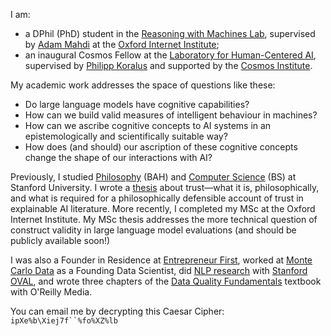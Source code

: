 I am:
- a DPhil (PhD) student in the [Reasoning with Machines Lab](https://www.oii.ox.ac.uk/research/research-groups/reasoning-with-machines-ai-lab/), supervised by [Adam Mahdi](https://scholar.google.com/citations?view_op=list_works&hl=en&hl=en&user=jUDSqzEAAAAJ&sortby=pubdate) at the [Oxford Internet Institute](https://www.oii.ox.ac.uk);
- an inaugural Cosmos Fellow at the [Laboratory for Human-Centered
  AI](https://hailab.ox.ac.uk/), supervised by [Philipp Koralus](https://www.koralus.net/) and supported by the [Cosmos
  Institute](https://cosmos-institute.org/).

My academic work addresses the space of questions like these:
- Do large language models have cognitive capabilities?
- How can we build valid measures of intelligent behaviour in machines?
- How can we ascribe cognitive concepts to AI systems in an epistemologically and
scientifically suitable way?
- How does (and should) our ascription of these cognitive concepts change the shape of
our interactions with AI?

Previously, I studied [Philosophy](https://philosophy.stanford.edu) (BAH) and [Computer
Science](https://www.cs.stanford.edu) (BS) at Stanford University. I wrote a
[thesis](https://arxiv.org/abs/2303.08900) about trust—what it is, philosophically, and
what is required for a philosophically defensible account of trust in explainable AI
literature. More recently, I completed my MSc at the Oxford Internet Institute. My MSc
thesis addresses the more technical question of construct validity in large language
model evaluations (and should be publicly available soon!)

I was also a Founder in Residence at [Entrepreneur First](https://www.joinef.com/),
worked at [Monte Carlo Data](https://www.montecarlodata.com) as a Founding Data
Scientist, did [NLP research](https://aclanthology.org/2022.findings-acl.317/) with
[Stanford OVAL](https://oval.cs.stanford.edu), and wrote three chapters of the [Data
Quality
Fundamentals](https://www.oreilly.com/library/view/data-quality-fundamentals/9781098112035/)
textbook with O'Reilly Media.

You can email me by decrypting this Caesar Cipher: ```ipXe%b\Xiej7f``%fo%XZ%lb```
